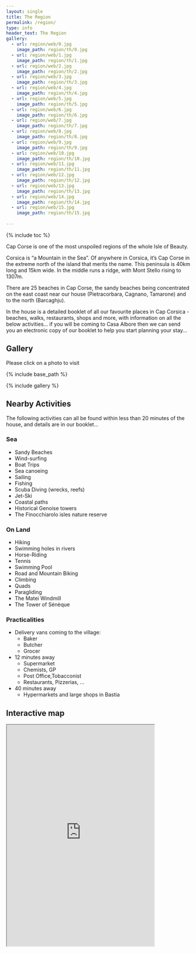 ```yaml
---
layout: single
title: The Region
permalink: /region/
type: info
header_text: The Region
gallery:
  - url: region/web/0.jpg
    image_path: region/th/0.jpg
  - url: region/web/1.jpg
    image_path: region/th/1.jpg
  - url: region/web/2.jpg
    image_path: region/th/2.jpg
  - url: region/web/3.jpg
    image_path: region/th/3.jpg
  - url: region/web/4.jpg
    image_path: region/th/4.jpg
  - url: region/web/5.jpg
    image_path: region/th/5.jpg
  - url: region/web/6.jpg
    image_path: region/th/6.jpg
  - url: region/web/7.jpg
    image_path: region/th/7.jpg
  - url: region/web/8.jpg
    image_path: region/th/8.jpg
  - url: region/web/9.jpg
    image_path: region/th/9.jpg
  - url: region/web/10.jpg
    image_path: region/th/10.jpg
  - url: region/web/11.jpg
    image_path: region/th/11.jpg
  - url: region/web/12.jpg
    image_path: region/th/12.jpg
  - url: region/web/13.jpg
    image_path: region/th/13.jpg
  - url: region/web/14.jpg
    image_path: region/th/14.jpg
  - url: region/web/15.jpg
    image_path: region/th/15.jpg
  
---
```


{% include toc %}

Cap Corse is one of the most 
unspoiled regions of the whole Isle of Beauty.

Corsica is “a Mountain in the Sea”. Of anywhere in Corsica,
it’s Cap Corse in the extreme north of the island that merits the
name. This peninsula is 40km long and 15km wide. In the middle runs a
ridge, with Mont Stello rising to 1307m. 

There are 25 beaches in Cap Corse, the sandy beaches being
concentrated on the east coast near our house (Pietracorbara, Cagnano,
Tamarone) and to the north (Barcaghju).

In the house is a detailed booklet of all our favourite places in Cap
Corsica - beaches, walks, restaurants, shops and more, with
information on all the below activities... if you will be coming to
Casa Albore then we can send you an electronic copy of our booklet to
help you start planning your stay...

## Gallery

Please click on a photo to visit

{% include base_path %}

{% include gallery %}

## Nearby Activities

The following activities can all be found within less than 20 minutes of the
house, and details are in our booklet...

### Sea
* Sandy Beaches
* Wind-surfing
* Boat Trips
* Sea canoeing
* Sailing
* Fishing
* Scuba Diving (wrecks, reefs)
* Jet-Ski
* Coastal paths
* Historical Genoise towers
* The Finocchiarolo isles nature reserve

### On Land

* Hiking
* Swimming holes in rivers
* Horse-Riding
* Tennis
* Swimming Pool
* Road and Mountain Biking
* Climbing
* Quads
* Paragliding
* The Matei Windmill
* The Tower of Sénèque 

### Practicalities

* Delivery vans coming to the village:
  * Baker
  * Butcher
  * Grocer
* 12 minutes away
  * Supermarket
  * Chemists, GP
  * Post Office,Tobacconist
  * Restaurants, Pizzerias, ...
* 40 minutes away
  * Hypermarkets and large shops in Bastia
 
## Interactive map

<div style='position: relative; width: 80%; height: 0px; padding-bottom: 120%;'>
<iframe style='position: absolute; left: 0px; top: 0px; width: 100%; height: 100%'
    src="https://www.google.com/maps/d/embed?mid=1il_aDvI5sn3KuWTmbKxdpkflZ14">
</iframe>
</div>

